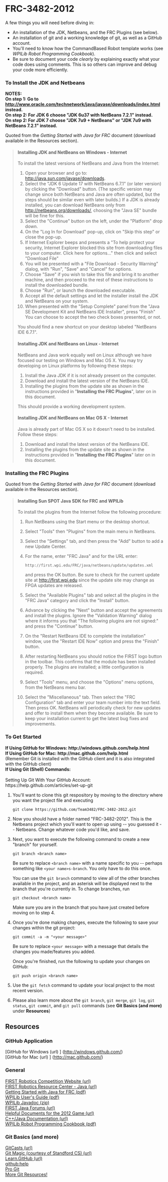 FRC-3482-2012
=============

A few things you will need before diving in:

*   An installation of the JDK, Netbeans, and the FRC Plugins (see below).
*   An installation of git and a working knowledge of git, as well as a GitHub
    account.
*   You'll need to know how the CommandBased Robot template works (see *WPILib
    Robot Programming Cookbook*).
*   Be sure to document your code *clearly* by explaining exactly what your code
    does using comments. This is so others can improve and
    debug your code more efficiently.


### To Install the JDK and Netbeans ###

<b>NOTES:</b> <br />
<strong>
On step 1: Go to http://www.oracle.com/technetwork/java/javase/downloads/index.html instead. <br />
On step 2: For JDK 6 choose "JDK 6u37 with NetBeans 7.2.1" instead. <br />
On step 2: For JDK 7 choose "JDK 7u9 + NetBeans" or "JDK 7u9 with NetBeans 7.2.1" instead.<br />
</strong>

Quoted from the *Getting Started with Java for FRC* document 
(download available in the Resources section).

> #### Installing JDK and NetBeans on Windows - Internet ####
> To install the latest versions of NetBeans and Java from the Internet:
> 
> 1.  Open your browser and go to: http://java.sun.com/javase/downloads.
> 2.  Select the "JDK 6 Update 17 with NetBeans 6.7.1" (or later version) by
>     clicking the "Download" button. (The specific version may change since
>     both NetBeans and Java are often updated, but the steps should be similar
>     even with later builds.)
>     If a JDK is already installed, you can download NetBeans only from 
>     http://netbeans.org/downloads/, choosing the "Java SE" bundle will be fine
>     for this.
> 3.  Select the "Continue" button on the left, under the "Platform" drop down.
> 4.  On the "Log In for Download" pop-up, click on "Skip this step" or close
>     the pop-up.
> 5.  If Internet Explorer beeps and presents a "To help protect your security,
>     Internet Explorer blocked this site from downloading files to your
>     computer. Click here for options..." then click and select "Download File"
> 6.  You will be presented with a "File Download - Security Warning" dialog,
>     with "Run", "Save" and "Cancel" for options.
> 7.  Choose "Save" if you wish to take this file and bring it to another
>     machine, and then proceed to the rest of these instructions to install the
>     downloaded bundle.
> 8.  Choose "Run", or launch the downloaded executable.
> 9.  Accept all the default settings and let the installer install the JDK and
>     NetBeans on your system.
> 10. When presented with the "Setup Complete" panel from the "Java SE
>     Development Kit and NetBeans IDE Installer", press "Finish" You can choose
>     to accept the two check boxes presented, or not.
> 
> You should find a new shortcut on your desktop labeled "NetBeans IDE 6.7.1".
> 
> 
> #### Installing JDK and NetBeans on Linux - Internet ####
> NetBeans and Java work equally well on Linux although we have focused our
> testing on Windows and Mac OS X. You may try developing on Linux platforms by
> following these steps:
> 
> 1.  Install the Java JDK if it is not already present on the computer.
> 2.  Download and install the latest version of the NetBeans IDE.
> 3.  Installing the plugins from the update site as shown in the instructions
>     provided in "<strong>Installing the FRC Plugins</strong>", later on in
>     this document.
> 
> This should provide a working development system.
> 
> 
> #### Installing JDK and NetBeans on Mac OS X - Internet ####
> Java is already part of Mac OS X so it doesn't need to be installed.
> Follow these steps:
>
> 1.  Download and install the latest version of the NetBeans IDE.
> 2.  Installing the plugins from the update site as shown in the instructions
>     provided in "<strong>Installing the FRC Plugins</strong>" later on in this
>     document.


### Installing the FRC Plugins ###

Quoted from the *Getting Started with Java for FRC* document 
(download available in the Resources section).

> #### Installing Sun SPOT Java SDK for FRC and WPILib ####
> To install the plugins from the Internet follow the following procedure:
> 
> 1.  Run NetBeans using the Start menu or the desktop shortcut.
> 2.  Select "Tools" then "Plugins" from the main menu in NetBeans.
> 3.  Select the "Settings" tab, and then press the "Add" button to add a new
>     Update Center.
> 4.  For the name, enter "FRC Java" and for the URL enter:
> 
>         http://first.wpi.edu/FRC/java/netbeans/update/updates.xml
> 
>     and press the OK button. Be sure to check for the current update site at
>     http://first.wpi.edu since the update site may change as FPGA updates are
>     released.
> 5.  Select the "Available Plugins" tab and select all the plugins in the "FRC
>     Java" category and click the "Install" button.
> 6.  Advance by clicking the "Next" button and accept the agreements and
>     install the plugins. Ignore the "Validation Warning" dialog where it
>     informs you that "The following plugins are not signed:" and press the
>     "Continue" button.
> 7.  On the "Restart NetBeans IDE to complete the installation" window, use the
>     "Restart IDE Now" option and press the "Finish" button.
> 8.  After restarting NetBeans you should notice the FIRST logo button in the
>     toolbar. This confirms that the module has been installed properly.
>     The plugins are installed; a little configuration is required.
> 9.  Select "Tools" menu, and choose the "Options" menu options, from the
>     NetBeans menu bar.
> 10. Select the "Miscellaneous" tab. Then select the "FRC Configuration" tab
>     and enter your team number into the text field. Then press OK.
>     NetBeans will periodically check for new updates and offer to install them
>     when they become available. Be sure to keep your installation current to
>     get the latest bug fixes and improvements.


### To Get Started ###

<b>
If Using GitHub for Windows: http://windows.github.com/help.html<br />
If Using GitHub for Mac: http://mac.github.com/help.html <br />
</b>
   (Remember Git is installed with the GitHub client and it is also integrated with the GitHub client) <br />
<b>
If Using Git (Shell) Commands: <br />
<br />
</b>
Setting Up Git With Your GitHub Account: https://help.github.com/articles/set-up-git <br />

1.  You'll want to clone this git respository by moving to the directory where
    you want the project file and executing

        git clone https://github.com/Team3482/FRC-3482-2012.git

2.  Now you should have a folder named "FRC-3482-2012". This is the Netbeans
    project which you'll want to open up using -- you guessed it -- Netbeans. 
    Change whatever code you'd like, and save.
3.  Next, you want to execute the following command to create a new "branch" for
    yourself.
    
        git branch <branch name>

    Be sure to replace `<branch name>` with a name specific to you --
    perhaps something like `<your name>s-branch`. You only have to do this
    once.

    You can use the `git branch` command to view all of the other
    branches available in the project, and an asterisk will be displayed next to
    the branch that you're currently in. To change branches, run

        git checkout <branch name>

    Make sure you are in the branch that you have just created before moving on
    to step 4.
4.  Once you're done making changes, execute the following to save your changes
    within the git project:

        git commit -a -m "<your message>"
    
    Be sure to replace `<your message>`  with a message that details the
    changes you made/features you added.  

    Once you're finished, run the following
    to update your changes on GitHub:

        git push origin <branch name>

5.  Use the `git fetch` command to update your local project to the most recent
    version.
6.  Please also learn more about the `git branch`, `git merge`, `git log`, `git
    status`, `git commit`,  and `git pull` commands
    (see **Git Basics (and more)** under **Resources**)

Resources
---------

### GitHub Application ###

[GitHub for Windows (url) ] (http://windows.github.com/)  
[GitHub for Mac (url) ] (http://mac.github.com/)  


### General ###

[FIRST Robotics Competition Website (url)](http://www.usfirst.org/roboticsprograms/frc)  
[FIRST Robotics Resource Center - Java (url)](http://first.wpi.edu/FRC/frcjava.html)  
[Getting Started with Java for FRC (pdf)](http://first.wpi.edu/Images/CMS/First/Getting_Started_with_Java_for_FRC.pdf)  
[WPILib User's Guide (pdf)](http://first.wpi.edu/Images/CMS/First/WPI_Robotics_Library_Users_Guide.pdf)  
[WPILib Javadoc (zip)](http://first.wpi.edu/Images/CMS/First/javadoc.zip)  
[FIRST Java Forums (url)](http://forums.usfirst.org/forumdisplay.php?f=1264)  
[Helpful Documents for the 2012 Game (url)](http://firstforge.wpi.edu/sf/docman/do/listDocuments/projects.wpilib/docman.root)  
[C++/Java Documentation (url)](http://firstforge.wpi.edu/sf/docman/do/listDocuments/projects.wpilib/docman.root.c_and_java_documentation)  
[WPILib Robot Programming Cookbook (pdf)](http://firstforge.wpi.edu/sf/docman/do/downloadDocument/projects.wpilib/docman.root.c_and_java_documentation/doc1297)  


### Git Basics (and more) ###

[GitCasts (url)](http://gitcasts.com/)  
[Git Magic (courtesy of Standford CS) (url)](http://www-cs-students.stanford.edu/~blynn/gitmagic/index.html)  
[Learn.GitHub (url)](http://learn.github.com/p/intro.html)  
[github:help](https://help.github.com/)  
[Pro Git](http://git-scm.com/)  
[More Git Resources!](https://help.github.com/articles/what-are-other-good-resources-for-using-git-or-github)  
